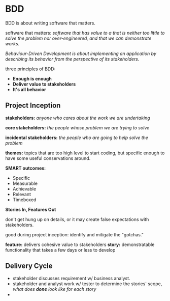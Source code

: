 # BDD

BDD is about writing software that matters.

software that matters: *software that has value to a that is neither too little to solve the problem nor over-engineered, and that we can demonstrate works.*

*Behaviour-Driven Development is about implementing an application by describing its behavior from the perspective of its stakeholders.*

three principles of BDD:

- **Enough is enough**
- **Deliver value to stakeholders**
- **It's all behavior**

## Project Inception

**stakeholders:** *anyone who cares about the work we are undertaking*

**core stakeholders:** *the people whose problem we are trying to solve*

**incidental stakeholders:** *the people who are going to help solve the problem*

**themes:** topics that are too high level to start coding, but specific enough to have some useful conservations around.

**SMART outcomes:**

- Specific
- Measurable
- Achievable
- Relevant
- Timeboxed

**Stories In, Features Out**

don't get hung up on details, or it may create false expectations with stakeholders.

good during project inception: identify and mitigate the "gotchas."

**feature:** delivers cohesive value to stakeholders
**story:** demonstratable functionality that takes a few days or less to develop


## Delivery Cycle

- stakeholder discusses requirement w/ business analyst.
- stakeholder and analyst work w/ tester to determine the stories' scope, *what does **done** look like for each story*
- 

